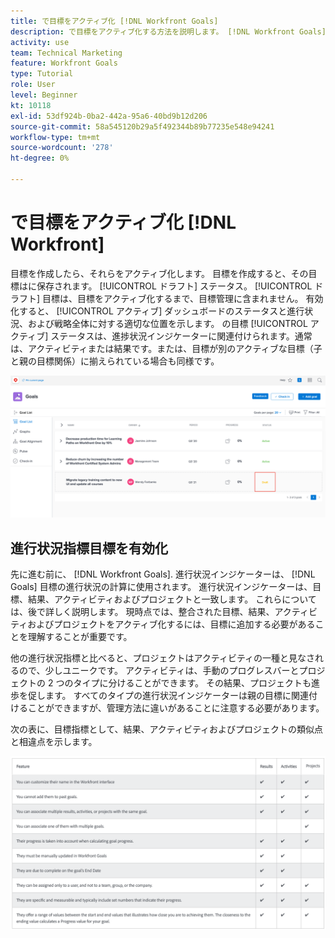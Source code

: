 ```yaml
---
title: で目標をアクティブ化 [!DNL Workfront Goals]
description: で目標をアクティブ化する方法を説明します。 [!DNL Workfront Goals] 作成した後は、
activity: use
team: Technical Marketing
feature: Workfront Goals
type: Tutorial
role: User
level: Beginner
kt: 10118
exl-id: 53df924b-0ba2-442a-95a6-40bd9b12d206
source-git-commit: 58a545120b29a5f492344b89b77235e548e94241
workflow-type: tm+mt
source-wordcount: '278'
ht-degree: 0%

---
```


# で目標をアクティブ化 [!DNL Workfront]

目標を作成したら、それらをアクティブ化します。 目標を作成すると、その目標はに保存されます。 [!UICONTROL ドラフト] ステータス。 [!UICONTROL ドラフト] 目標は、目標をアクティブ化するまで、目標管理に含まれません。 有効化すると、 [!UICONTROL アクティブ] ダッシュボードのステータスと進行状況、および戦略全体に対する適切な位置を示します。 の目標 [!UICONTROL アクティブ] ステータスは、進捗状況インジケーターに関連付けられます。通常は、アクティビティまたは結果です。または、目標が別のアクティブな目標（子と親の目標関係）に揃えられている場合も同様です。

![ドラフトステータスのWorkfront目標の目標のスクリーンショット](assets/04-workfront-goals-activate-goals.png)

## 進行状況指標目標を有効化

先に進む前に、 [!DNL Workfront Goals]. 進行状況インジケーターは、 [!DNL Goals] 目標の進行状況の計算に使用されます。 進行状況インジケーターは、目標、結果、アクティビティおよびプロジェクトと一致します。 これらについては、後で詳しく説明します。 現時点では、整合された目標、結果、アクティビティおよびプロジェクトをアクティブ化するには、目標に追加する必要があることを理解することが重要です。

他の進行状況指標と比べると、プロジェクトはアクティビティの一種と見なされるので、少しユニークです。 アクティビティは、手動のプログレスバーとプロジェクトの 2 つのタイプに分けることができます。 その結果、プロジェクトも進歩を促します。 すべてのタイプの進行状況インジケーターは親の目標に関連付けることができますが、管理方法に違いがあることに注意する必要があります。

次の表に、目標指標として、結果、アクティビティおよびプロジェクトの類似点と相違点を示します。

![目標指標としての、結果、アクティビティ、プロジェクトの類似点と相違点の表。](assets/05-workfront-goals-progress-indicators.png)
